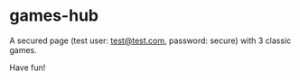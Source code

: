 # games-hub

A secured page (test user: test@test.com, password: secure) with 3 classic games.

Have fun!
